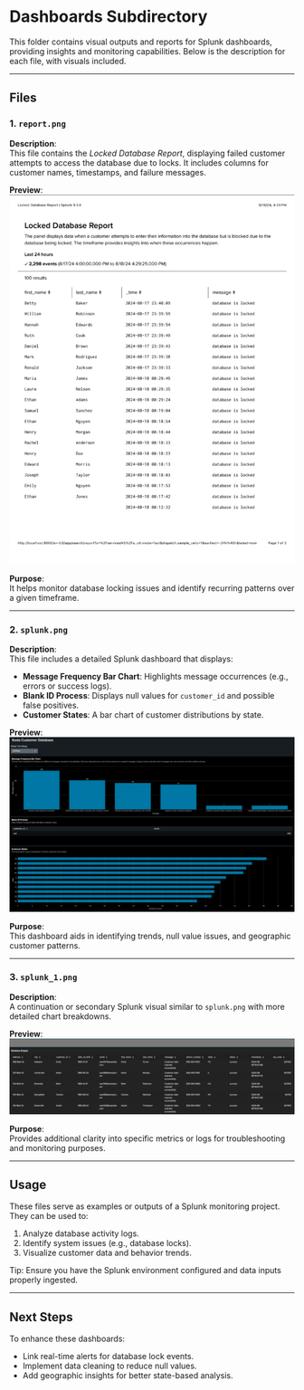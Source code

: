 # Dashboards Subdirectory

This folder contains visual outputs and reports for Splunk dashboards, providing insights and monitoring capabilities. Below is the description for each file, with visuals included.

---

## Files

### 1. `report.png`  
**Description**:  
This file contains the *Locked Database Report*, displaying failed customer attempts to access the database due to locks. It includes columns for customer names, timestamps, and failure messages.

**Preview**:  
<img src="./report.png" alt="Locked Database Report" width="600">

**Purpose**:  
It helps monitor database locking issues and identify recurring patterns over a given timeframe.

---

### 2. `splunk.png`  
**Description**:  
This file includes a detailed Splunk dashboard that displays:
- **Message Frequency Bar Chart**: Highlights message occurrences (e.g., errors or success logs).  
- **Blank ID Process**: Displays null values for `customer_id` and possible false positives.  
- **Customer States**: A bar chart of customer distributions by state.

**Preview**:  
<img src="./splunk.png" alt="Splunk Dashboard" width="600">

**Purpose**:  
This dashboard aids in identifying trends, null value issues, and geographic customer patterns.

---

### 3. `splunk_1.png`  
**Description**:  
A continuation or secondary Splunk visual similar to `splunk.png` with more detailed chart breakdowns.

**Preview**:  
<img src="./splunk_1.png" alt="Splunk Dashboard 1" width="600">

**Purpose**:  
Provides additional clarity into specific metrics or logs for troubleshooting and monitoring purposes.

---

## Usage  
These files serve as examples or outputs of a Splunk monitoring project. They can be used to:  
1. Analyze database activity logs.  
2. Identify system issues (e.g., database locks).  
3. Visualize customer data and behavior trends.  

Tip: Ensure you have the Splunk environment configured and data inputs properly ingested.

---

## Next Steps  
To enhance these dashboards:  
- Link real-time alerts for database lock events.  
- Implement data cleaning to reduce null values.  
- Add geographic insights for better state-based analysis.
